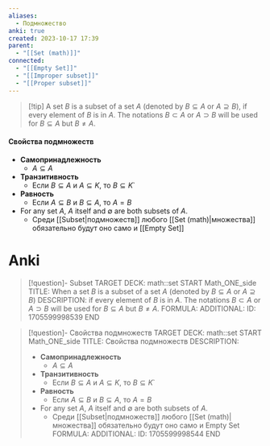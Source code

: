 ```yaml
---
aliases:
  - Подмножество
anki: true
created: 2023-10-17 17:39
parent:
  - "[[Set (math)]]"
connected:
  - "[[Empty Set]]"
  - "[[Improper subset]]"
  - "[[Proper subset]]"
---
```


> [!tip] A set $B$ is a subset of a set $A$ (denoted by $B⊆A$ or $A⊇B$), 
> if every element of $B$ is in $A$. 
> The notations $B ⊂ A$ or $A ⊃ B$ will be used for $B ⊆ A$ but $B  \neq A$.


#### Свойства подмножеств
- **Самопринадлежность** 
	- $A⊆A$
- **Транзитивность**
	- Если $B⊆A$ и $A⊆K$, то $B⊆K$`
- **Равность**
	- Если $A⊆B$ и $B⊆A$, то $A=B$
- For any set $A$, $A$ itself and $∅$ are both subsets of $A$. 
	- Среди [[Subset|подмножеств]] любого [[Set (math)|множества]] обязательно будут оно само и [[Empty Set]]

# Anki
> [!question]- Subset
TARGET DECK: math::set
START
Math_ONE_side
TITLE: When a set $B$ is a subset of a set $A$ (denoted by $B⊆A$ or $A⊇B$)
DESCRIPTION: if every element of $B$ is in $A$. 
The notations $B ⊂ A$ or $A ⊃ B$ will be used for $B ⊆ A$ but $B  \neq A$.
FORMULA: 
ADDITIONAL:
ID: 1705599998539
END

> [!question]- Свойства подмножеств
TARGET DECK: math::set
START
Math_ONE_side
TITLE: Свойства подмножеств
DESCRIPTION: 
> - **Самопринадлежность** 
> 	- $A⊆A$
> - **Транзитивность**
> 	- Если $B⊆A$ и $A⊆K$, то $B⊆K$`
>- **Равность**
> 	- Если $A⊆B$ и $B⊆A$, то $A=B$
> - For any set $A$, $A$ itself and $∅$ are both subsets of $A$. 
> 	- Среди [[Subset|подмножеств]] любого [[Set (math)|множества]] обязательно будут оно само и Empty Set
FORMULA: 
ADDITIONAL:
ID: 1705599998544
END


